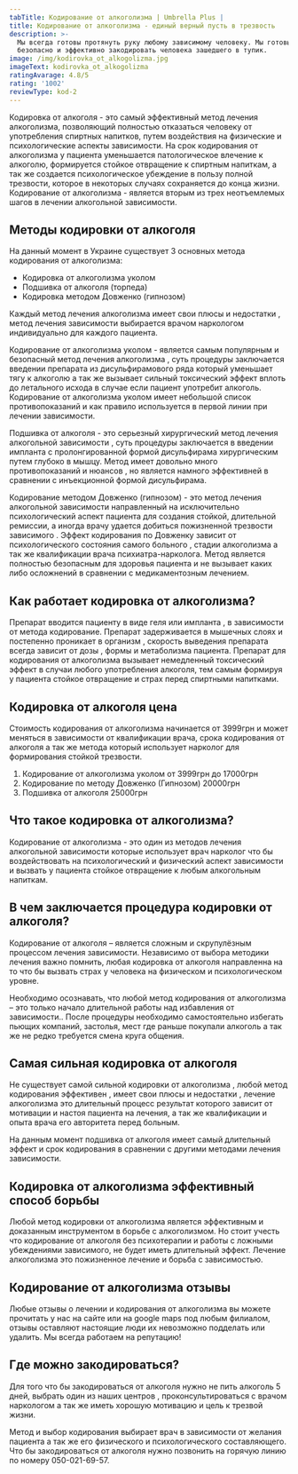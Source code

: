 ```yaml
---
tabTitle: Кодирование от алкоголизма | Umbrella Plus |
title: Кодирование от алкоголизма - единый верный пусть в трезвость
description: >-
  Мы всегда готовы протянуть руку любому зависимому человеку. Мы готовы
  безопасно и эффективно закодировать человека зашедшего в тупик.
image: /img/kodirovka_ot_alkogolizma.jpg
imageText: kodirovka_ot_alkogolizma
ratingAvarage: 4.8/5
rating: '1002'
reviewType: kod-2
---
```


Кодировка от алкоголя - это самый эффективный метод лечения алкоголизма, позволяющий полностью отказаться человеку от употребления спиртных напитков, путем воздействия на физические и психологические аспекты зависимости. На срок кодирования от алкоголизма у пациента уменьшается патологическое влечение к алкоголю, формируется стойкое отвращение к спиртным напиткам, а так же создается психологическое убеждение в пользу полной трезвости, которое в некоторых случаях сохраняется до конца жизни. Кодирование от алкоголизма - является вторым из трех неотъемлемых шагов в лечении алкогольной зависимости.

## Методы кодировки от алкоголя

На данный момент в Украине существует 3 основных метода кодирования от алкоголизма:

* Кодировка от алкоголизма уколом
* Подшивка от алкоголя (торпеда)
* Кодировка методом Довженко (гипнозом)

Каждый метод лечения алкоголизма имеет свои плюсы и недостатки , метод лечения зависимости выбирается врачом наркологом индивидуально для каждого пациента.

Кодирование от алкоголизма уколом - является самым популярным и безопасный метод лечения алкоголизма , суть процедуры заключается введении препарата из дисульфирамового ряда  который уменьшает тягу к алкоголю а так же вызывает сильный токсический эффект вплоть до летального исхода в случае если пациент употребит алкоголь. Кодирование от алкоголизма уколом имеет небольшой список противопоказаний и как правило используется в первой линии при лечении зависимости.

Подшивка от алкоголя - это серьезный хирургический метод лечения алкогольной зависимости , суть процедуры заключается в введении импланта с  пролонгированной формой дисульфирама хирургическим путем глубоко в мышцу. Метод имеет довольно много противопоказаний и нюансов , но является намного эффективней в сравнении с инъекционной формой дисульфирама.

Кодирование методом Довженко (гипнозом) - это метод лечения алкогольной зависимости направленный на исключительно психологический аспект пациента для создания стойкой, длительной ремиссии, а иногда врачу удается добиться пожизненной трезвости зависимого . Эффект кодирования по Довженку зависит от психологического состояния самого больного , стадии алкоголизма а так же квалификации врача психиатра-нарколога. Метод является полностью безопасным для здоровья пациента и не вызывает каких либо осложнений в сравнении с медикаментозным лечением.

## Как работает кодировка от алкоголизма?

Препарат вводится пациенту в виде геля или импланта , в зависимости от метода кодирование. Препарат задерживается в мышечных слоях и постепенно проникает в организм , скорость выведения препарата всегда зависит от дозы , формы и метаболизма пациента. Препарат для кодирования от алкоголизма вызывает немедленный токсический эффект в случаи любого употребления алкоголя, тем самым формируя у пациента стойкое отвращение и страх перед спиртными напитками. 

## Кодировка от алкоголя цена

Стоимость кодирования от алкоголизма начинается от 3999грн и может меняться в зависимости от квалификации врача, срока кодирования от алкоголя а так же метода который использует нарколог для формирования стойкой трезвости.

1. Кодирование от алкоголизма уколом от 3999грн до 17000грн
2. Кодирование по методу Довженко (Гипнозом) 20000грн
3. Подшивка от алкоголя 25000грн

## Что такое кодировка от алкоголизма?

Кодирование от алкоголизма - это один из методов лечения алкогольной зависимости которые использует врач нарколог что бы воздействовать на психологический и физический аспект зависимости и вызвать у пациента стойкое отвращение к любым алкогольным напиткам.

## В чем заключается процедура кодировки от алкоголя?

Кодирование от алкоголя – является сложным и скрупулёзным процессом лечения зависимости. Независимо от выбора методики лечения важно помнить, любая кодировка от алкоголя направленна на то что бы вызвать страх у человека на физическом и психологическом уровне.

Необходимо осознавать, что любой метод кодирования от алкоголизма – это только начало длительной работы над избавления от зависимости.. После процедуры необходимо самостоятельно избегать пьющих компаний, застолья, мест где раньше покупали алкоголь а так же не редко требуется смена круга общения.

## Самая сильная кодировка от алкоголя

Не существует самой сильной кодировки от алкоголизма , любой метод кодирования эффективен , имеет свои плюсы и недостатки , лечение алкоголизма это длительный процесс результат которого зависит от мотивации и настоя пациента на лечения, а так же квалификации и опыта врача его авторитета перед больным.

На данным момент подшивка от алкоголя имеет самый длительный эффект и срок кодирования в сравнении с другими методами лечения зависимости.

## Кодировка от алкоголизма эффективный способ борьбы

Любой метод кодировки от алкоголизма является эффективным и доказанным инструментом в борьбе с алкоголизмом. Но стоит учесть что кодирование от алкоголя без психотерапии и работы с ложными убеждениями зависимого, не будет иметь длительный эффект. Лечение алкоголизма это пожизненное лечение и борьба с зависимостью.

## Кодирование от алкоголизма отзывы

Любые отзывы о лечении и кодирования от алкоголизма вы можете прочитать у нас на сайте или на google maps под любым филиалом, отзывы оставляют настоящие люди их невозможно подделать или удалить. Мы всегда работаем на репутацию!

## Где можно закодироваться?

Для того что бы закодироваться от алкоголя нужно не пить алкоголь 5 дней, выбрать один из наших центров , проконсультироваться с врачом наркологом а так же иметь хорошую мотивацию и цель к трезвой жизни.

Метод и выбор кодирования выбирает врач в зависимости от желания пациента а так же его физического и психологического составляющего. Что бы закодироваться от алкоголя нужно позвонить на горячую линию по номеру 050-021-69-57.

